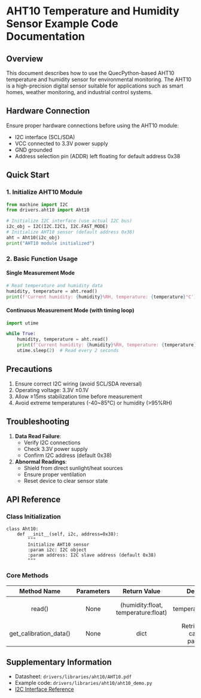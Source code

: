 # AHT10 Temperature and Humidity Sensor Example Code Documentation

## Overview

This document describes how to use the QuecPython-based AHT10 temperature and humidity sensor for environmental monitoring. The AHT10 is a high-precision digital sensor suitable for applications such as smart homes, weather monitoring, and industrial control systems.

## Hardware Connection

Ensure proper hardware connections before using the AHT10 module:

- I2C interface (SCL/SDA)
- VCC connected to 3.3V power supply
- GND grounded
- Address selection pin (ADDR) left floating for default address 0x38

## Quick Start

### 1. Initialize AHT10 Module

```python
from machine import I2C
from drivers.aht10 import Aht10

# Initialize I2C interface (use actual I2C bus)
i2c_obj = I2C(I2C.I2C1, I2C.FAST_MODE)
# Initialize AHT10 sensor (default address 0x38)
aht = Aht10(i2c_obj)
print("AHT10 module initialized")
```

### 2. Basic Function Usage

#### Single Measurement Mode

```python
# Read temperature and humidity data
humidity, temperature = aht.read()
print(f'Current humidity: {humidity}%RH, temperature: {temperature}°C')
```

#### Continuous Measurement Mode (with timing loop)

```python
import utime

while True:
    humidity, temperature = aht.read()
    print(f'Current humidity: {humidity}%RH, temperature: {temperature}°C')
    utime.sleep(2)  # Read every 2 seconds
```

## Precautions

1. Ensure correct I2C wiring (avoid SCL/SDA reversal)
2. Operating voltage: 3.3V ±0.1V
3. Allow ≥15ms stabilization time before measurement
4. Avoid extreme temperatures (-40~85°C) or humidity (>95%RH)

## Troubleshooting

1. **Data Read Failure**:
   - Verify I2C connections
   - Check 3.3V power supply
   - Confirm I2C address (default 0x38)
2. **Abnormal Readings**:
   - Shield from direct sunlight/heat sources
   - Ensure proper ventilation
   - Reset device to clear sensor state

## API Reference

### Class Initialization

```
class Aht10:
    def __init__(self, i2c, address=0x38):
        """
        Initialize AHT10 sensor
        :param i2c: I2C object
        :param address: I2C slave address (default 0x38)
        """
```

### Core Methods

|      Method Name       | Parameters |            Return Value             |              Description               |
| :--------------------: | :--------: | :---------------------------------: | :------------------------------------: |
|         read()         |    None    | (humidity:float, temperature:float) |     Get temperature/humidity data      |
| get_calibration_data() |    None    |                dict                 | Retrieve sensor calibration parameters |

## Supplementary Information

- Datasheet: `drivers/libraries/aht10/AHT10.pdf`
- Example code: `drivers/libraries/aht10/aht10_demo.py`
- [I2C Interface Reference](https://developer.quectel.com/doc/quecpython/API_reference/en/peripherals/machine.I2C.html)
